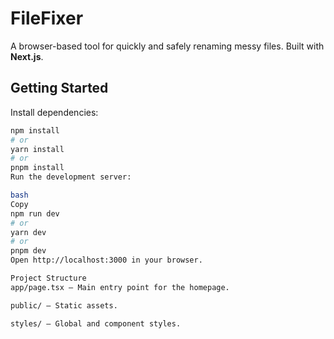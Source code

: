 # FileFixer

A browser-based tool for quickly and safely renaming messy files. Built with **Next.js**.

## Getting Started

Install dependencies:

```bash
npm install
# or
yarn install
# or
pnpm install
Run the development server:

bash
Copy
npm run dev
# or
yarn dev
# or
pnpm dev
Open http://localhost:3000 in your browser.

Project Structure
app/page.tsx – Main entry point for the homepage.

public/ – Static assets.

styles/ – Global and component styles.

